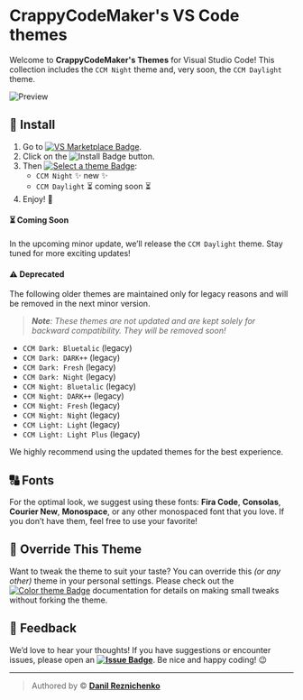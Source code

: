 # CrappyCodeMaker's VS Code themes

Welcome to **CrappyCodeMaker's Themes** for Visual Studio Code!
This collection includes the `CCM Night` theme and, very soon, the `CCM Daylight` theme.

![Preview](https://github.com/danilrez/CCM-Theme/blob/feature/ccm-theme-v2/public/images/Title.png)

## 🚀 Install

1. Go to [![VS Marketplace Badge](https://img.shields.io/badge/VS%20Marketplace-2C94FC?logo=visualstudiocode&logoColor=fff&style=flat)](https://marketplace.visualstudio.com/items?itemName=CrappyCodeMaker.crappycode-theme).
2. Click on the ![Install Badge](https://img.shields.io/badge/Install-2C94FC?logo=visualstudiocode&logoColor=fff&style=flat) button.
3. Then [![Select a theme Badge](https://img.shields.io/badge/Select%20a%20theme-2C94FC?logo=visualstudiocode&logoColor=fff&style=flat)](https://code.visualstudio.com/docs/getstarted/themes#_selecting-the-color-theme):
    - `CCM Night` ✨ new ✨
    - `CCM Daylight` ⏳ coming soon ⏳
4. Enjoy! 🎉

#### ⏳ Coming Soon

In the upcoming minor update, we’ll release the `CCM Daylight` theme. Stay tuned for more exciting updates!

#### ⚠️ Deprecated

The following older themes are maintained only for legacy reasons and will be removed in the next minor version.

> _**Note**: These themes are not updated and are kept solely for backward compatibility. They will be removed soon!_

- `CCM Dark: Bluetalic` (legacy)
- `CCM Dark: DARK++` (legacy)
- `CCM Dark: Fresh` (legacy)
- `CCM Dark: Night` (legacy)
- `CCM Night: Bluetalic` (legacy)
- `CCM Night: DARK++` (legacy)
- `CCM Night: Fresh` (legacy)
- `CCM Night: Night` (legacy)
- `CCM Light: Light` (legacy)
- `CCM Light: Light Plus` (legacy)

We highly recommend using the updated themes for the best experience.

## 🔠 Fonts

For the optimal look, we suggest using these fonts: **Fira Code**, **Consolas**, **Courier New**, **Monospace**, or any other monospaced font that you love.
If you don’t have them, feel free to use your favorite!

## 🎨 Override This Theme

Want to tweak the theme to suit your taste? You can override this _(or any other)_ theme in your personal settings.
Please check out the [![Color theme Badge](https://img.shields.io/badge/Color%20Theme-2C94FC?logo=visualstudiocode&logoColor=fff&style=flat)](https://code.visualstudio.com/api/extension-guides/color-theme) documentation for details on making small tweaks without forking the theme.

## 💬 Feedback

We’d love to hear your thoughts! If you have suggestions or encounter issues, please open an **[![Issue Badge](https://img.shields.io/badge/Issue-2C94FC?logo=visualstudiocode&logoColor=fff&style=flat)](https://github.com/danilrez/CCM-Theme/issues)**.
Be nice and happy coding! 😉

---

> Authored by © **[Danil Reznichenko](https://github.com/danilrez)**
